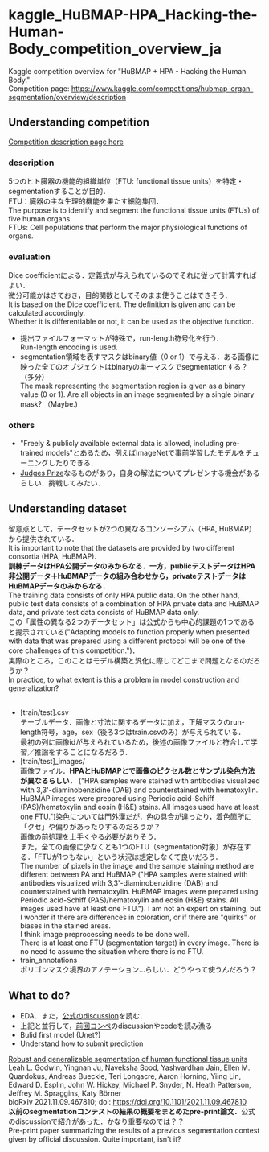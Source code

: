 # kaggle_HuBMAP-HPA_Hacking-the-Human-Body_competition_overview_ja
Kaggle competition overview for "HuBMAP + HPA - Hacking the Human Body." <br>
Competition page: https://www.kaggle.com/competitions/hubmap-organ-segmentation/overview/description <br>

## Understanding competition
[Competition description page here](https://www.kaggle.com/competitions/hubmap-organ-segmentation/overview/description) <br>

### description
5つのヒト臓器の機能的組織単位（FTU: functional tissue units）を特定・segmentationすることが目的．<br>
FTU：臓器の主な生理的機能を果たす細胞集団．<br>
The purpose is to identify and segment the functional tissue units (FTUs) of five human organs. <br>
FTUs: Cell populations that perform the major physiological functions of organs. <br>

### evaluation
Dice coefficientによる．定義式が与えられているのでそれに従って計算すればよい．<br>
微分可能かはさておき，目的関数としてそのまま使うことはできそう．<br>
It is based on the Dice coefficient. The definition is given and can be calculated accordingly. <br>
Whether it is differentiable or not, it can be used as the objective function. <br>
- 提出ファイルフォーマットが特殊で，run-length符号化を行う．<br>
Run-length encoding is used. <br>
- segmentation領域を表すマスクはbinary値（0 or 1）で与える．ある画像に映った全てのオブジェクトはbinaryの単一マスクでsegmentationする？（多分）<br>
The mask representing the segmentation region is given as a binary value (0 or 1). Are all objects in an image segmented by a single binary mask? （Maybe.) <br>

### others
- "Freely & publicly available external data is allowed, including pre-trained models"とあるため，例えばImageNetで事前学習したモデルをチューニングしたりできる．<br>
- [Judges Prize](https://www.kaggle.com/competitions/hubmap-organ-segmentation/overview/judges-prize)なるものがあり，自身の解法についてプレゼンする機会があるらしい．挑戦してみたい．<br>

## Understanding dataset
留意点として，データセットが2つの異なるコンソーシアム（HPA, HuBMAP）から提供されている．<br>
It is important to note that the datasets are provided by two different consortia (HPA, HuBMAP).<br>
<b>訓練データはHPA公開データのみからなる．一方，publicテストデータはHPA非公開データ＋HuBMAPデータの組み合わせから，privateテストデータはHuBMAPデータのみからなる．</b><br>
The training data consists of only HPA public data. On the other hand, public test data consists of a combination of HPA private data and HuBMAP data, and private test data consists of HuBMAP data only.<br>
この「属性の異なる2つのデータセット」は公式からも中心的課題の1つであると提示されている("Adapting models to function properly when presented with data that was prepared using a different protocol will be one of the core challenges of this competition.")．<br>
実際のところ，このことはモデル構築と汎化に際してどこまで問題となるのだろうか？<br>
In practice, to what extent is this a problem in model construction and generalization?<br><br>

- [train/test].csv <br>
テーブルデータ．画像と寸法に関するデータに加え，正解マスクのrun-length符号，age，sex（後ろ3つはtrain.csvのみ）が与えられている．<br>
最初の列に画像idが与えられているため，後述の画像ファイルと符合して学習／推論をすることになるだろう．<br>
- [train/test]_images/ <br>
画像ファイル．<b>HPAとHuBMAPとで画像のピクセル数とサンプル染色方法が異なるらしい．</b> ("HPA samples were stained with antibodies visualized with 3,3'-diaminobenzidine (DAB) and counterstained with hematoxylin. HuBMAP images were prepared using Periodic acid-Schiff (PAS)/hematoxylin and eosin (H&E) stains. All images used have at least one FTU.")染色については門外漢だが，色の具合が違ったり，着色箇所に「クセ」や偏りがあったりするのだろうか？<br>
画像の前処理を上手くやる必要がありそう．<br>
また，全ての画像に少なくとも1つのFTU（segmentation対象）が存在する．「FTUが1つもない」という状況は想定しなくて良いだろう．<br>
The number of pixels in the image and the sample staining method are different between PA and HuBMAP ("HPA samples were stained with antibodies visualized with 3,3'-diaminobenzidine (DAB) and counterstained with hematoxylin. HuBMAP images were prepared using Periodic acid-Schiff (PAS)/hematoxylin and eosin (H&E) stains. All images used have at least one FTU."). I am not an expert on staining, but I wonder if there are differences in coloration, or if there are "quirks" or biases in the stained areas.<br>
I think image preprocessing needs to be done well.<br>
There is at least one FTU (segmentation target) in every image. There is no need to assume the situation where there is no FTU.<br>
- train_annotations <br>
ポリゴンマスク境界のアノテーション...らしい．どうやって使うんだろう？<br>

## What to do?
- EDA．また，[公式のdiscussion](https://www.kaggle.com/competitions/hubmap-organ-segmentation/discussion/332666)を読む．
- 上記と並行して，[前回コンペ](https://www.kaggle.com/competitions/hubmap-kidney-segmentation)のdiscussionやcodeを読み漁る
- Bulid first model (Unet?)
- Understand how to submit prediction


[Robust and generalizable segmentation of human functional tissue units](https://www.biorxiv.org/content/10.1101/2021.11.09.467810v1)<br>
Leah L. Godwin, Yingnan Ju, Naveksha Sood, Yashvardhan Jain, Ellen M. Quardokus, Andreas Bueckle, Teri Longacre, Aaron Horning, Yiing Lin, Edward D. Esplin, John W. Hickey, Michael P. Snyder, N. Heath Patterson, Jeffrey M. Spraggins, Katy Börner<br>
bioRxiv 2021.11.09.467810; doi: https://doi.org/10.1101/2021.11.09.467810<br>
<b>以前のsegmentationコンテストの結果の概要をまとめたpre-print論文．</b>公式のdiscussionで紹介があった．かなり重要なのでは？？<br>
Pre-print paper summarizing the results of a previous segmentation contest given by official discussion. Quite important, isn't it?<br>
